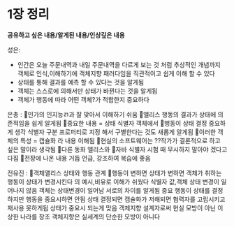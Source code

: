 # 1장 정리

**공유하고 싶은 내용/알게된 내용/인상깊은 내용**

성은:
+ 인간은 오늘 주문내역과 내일 주문내역을 다르게 보는 것 처럼 추상적인 개념까지 객체로 인식,이해하기에 객체지향 패러다임을 직관적이고 쉽게 이해 할 수 있다
+ 상태를 통해 결과를 예측 할 수 있다는 것을 알게됨
+ 객체는 스스로에 의해서만 상태가 바뀐다는 것을 알게됨
+ 객체가 행동에 따라 어떤 객체?가 적합한지 중요하다

은총 :
인가의 인지능ㄺ과 잘 맞아서 이해하기 쉬움
앨리스 행동의 결과가 상태에 의존적임을 쉽게 알게됨
중요한 내용 = 상태 식별자 객체에서
행동이 상태 결정 중요하게 생각 식별자 구분 프로퍼티로 지정 해서 구별한다는 것도 새롭게 알게됨
이러한 객체의 특성 = 캡슐화 라 내용 이해됨
현실의 소프트웨어는 ??작가가 결론적으로 하고 싶은 말이라 생각됨
다른 동화 앨리스와
자바 식별자 시험 때 무시하지 말아야 겠다고 다짐
전장에 나온 내용 거듭 언급, 강조하여 복습에 좋음

전유진 :
객체앨리스 상태와 행동 관계
행동이 변하면 상태가 변하면 객체가 취하는 행동이 상태가 변경시킨다
의 예시,비유로 이해가 쉬웠다
식별자 값,객체 상태 변경이 일어나지 않음 객체는 상태변경이 일어남 서로의 차이를 알게됨
중요 행동이 상태를 결정하지만 행동을 중요시하면 안됨
상태 결정되면 캡슐화가 저해되면 협력자를 고립시키고 재사용 못하게됨
상태가 중요시 되는게 맞음
객체지향 설계자로써 현실 모방이 아닌 이상한 나라를 창조
객체지향은 실세계의 단순한 모방이 아니다
